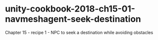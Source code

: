# unity-cookbook-2018-ch15-01-navmeshagent-seek-destination
Chapter 15 - recipe 1 - NPC to seek a destination while avoiding obstacles
